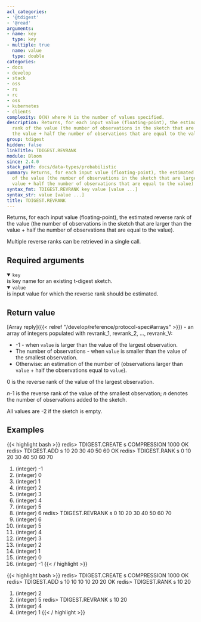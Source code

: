 ```yaml
---
acl_categories:
- '@tdigest'
- '@read'
arguments:
- name: key
  type: key
- multiple: true
  name: value
  type: double
categories:
- docs
- develop
- stack
- oss
- rs
- rc
- oss
- kubernetes
- clients
complexity: O(N) where N is the number of values specified.
description: Returns, for each input value (floating-point), the estimated reverse
  rank of the value (the number of observations in the sketch that are larger than
  the value + half the number of observations that are equal to the value)
group: tdigest
hidden: false
linkTitle: TDIGEST.REVRANK
module: Bloom
since: 2.4.0
stack_path: docs/data-types/probabilistic
summary: Returns, for each input value (floating-point), the estimated reverse rank
  of the value (the number of observations in the sketch that are larger than the
  value + half the number of observations that are equal to the value)
syntax_fmt: TDIGEST.REVRANK key value [value ...]
syntax_str: value [value ...]
title: TDIGEST.REVRANK
---
```

Returns, for each input value (floating-point), the estimated reverse rank of the value (the number of observations in the sketch that are larger than the value + half the number of observations that are equal to the value).

Multiple reverse ranks can be retrieved in a single call.

## Required arguments
<details open><summary><code>key</code></summary>
is key name for an existing t-digest sketch.
</details>

<details open><summary><code>value</code></summary>
is input value for which the reverse rank should be estimated.

## Return value

[Array reply]({{< relref "/develop/reference/protocol-spec#arrays" >}}) - an array of integers populated with revrank_1, revrank_2, ..., revrank_V:
  
- -1 - when `value` is larger than the value of the largest observation.
- The number of observations - when `value` is smaller than the value of the smallest observation.
- Otherwise: an estimation of the number of (observations larger than `value` + half the observations equal to `value`).
  
0 is the reverse rank of the value of the largest observation.

_n_-1 is the reverse rank of the value of the smallest observation; _n_ denotes the number of observations added to the sketch.

All values are -2 if the sketch is empty.  

## Examples

{{< highlight bash >}}
redis> TDIGEST.CREATE s COMPRESSION 1000
OK
redis> TDIGEST.ADD s 10 20 30 40 50 60
OK
redis> TDIGEST.RANK s 0 10 20 30 40 50 60 70
1) (integer) -1
2) (integer) 0
3) (integer) 1
4) (integer) 2
5) (integer) 3
6) (integer) 4
7) (integer) 5
8) (integer) 6
redis> TDIGEST.REVRANK s 0 10 20 30 40 50 60 70
1) (integer) 6
2) (integer) 5
3) (integer) 4
4) (integer) 3
5) (integer) 2
6) (integer) 1
7) (integer) 0
8) (integer) -1
{{< / highlight >}}
  
{{< highlight bash >}}
redis> TDIGEST.CREATE s COMPRESSION 1000
OK
redis> TDIGEST.ADD s 10 10 10 10 20 20
OK
redis> TDIGEST.RANK s 10 20
1) (integer) 2
2) (integer) 5
redis> TDIGEST.REVRANK s 10 20
1) (integer) 4
2) (integer) 1
{{< / highlight >}}
